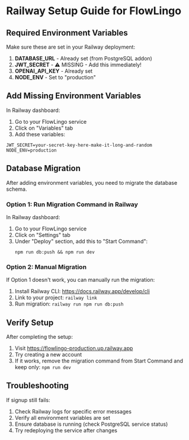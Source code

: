 # Railway Setup Guide for FlowLingo

## Required Environment Variables

Make sure these are set in your Railway deployment:

1. **DATABASE_URL** - Already set (from PostgreSQL addon)
2. **JWT_SECRET** - ⚠️ MISSING - Add this immediately!
3. **OPENAI_API_KEY** - Already set
4. **NODE_ENV** - Set to "production"

## Add Missing Environment Variables

In Railway dashboard:

1. Go to your FlowLingo service
2. Click on "Variables" tab
3. Add these variables:

```
JWT_SECRET=your-secret-key-here-make-it-long-and-random
NODE_ENV=production
```

## Database Migration

After adding environment variables, you need to migrate the database schema.

### Option 1: Run Migration Command in Railway

In Railway dashboard:
1. Go to your FlowLingo service
2. Click on "Settings" tab
3. Under "Deploy" section, add this to "Start Command":
   ```
   npm run db:push && npm run dev
   ```

### Option 2: Manual Migration

If Option 1 doesn't work, you can manually run the migration:

1. Install Railway CLI: https://docs.railway.app/develop/cli
2. Link to your project: `railway link`
3. Run migration: `railway run npm run db:push`

## Verify Setup

After completing the setup:

1. Visit https://flowlingo-production.up.railway.app
2. Try creating a new account
3. If it works, remove the migration command from Start Command and keep only: `npm run dev`

## Troubleshooting

If signup still fails:

1. Check Railway logs for specific error messages
2. Verify all environment variables are set
3. Ensure database is running (check PostgreSQL service status)
4. Try redeploying the service after changes